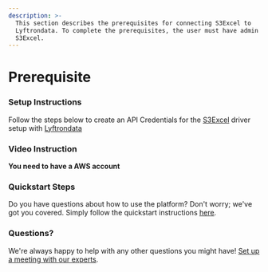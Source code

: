 ```yaml
---
description: >-
  This section describes the prerequisites for connecting S3Excel to
  Lyftrondata. To complete the prerequisites, the user must have admin access to
  S3Excel.
---
```


# Prerequisite

### Setup Instructions

Follow the steps below to create an API Credentials for the [S3Excel](https://lyftron.com/source/data-migration-from-amazon-s3-to-snowflake-google-bigquery-amazon-redshift-and-azure-sql-database/) driver setup with [Lyftrondata](https://www.lyftrondata.com)

### Video Instruction

**You need to have a AWS account**

### Quickstart Steps

Do you have questions about how to use the platform? Don't worry; we've got you covered. Simply follow the quickstart instructions [here](https://app.gitbook.com/o/wtkDnJM7XX3whUqN09p1/s/lTEE4RQvO3RwZSpc3Y6M/\~/changes/14/technology-analytics/amazon-s3-1).

### Questions? <a href="#questions" id="questions"></a>

We're always happy to help with any other questions you might have! [Set up a meeting with our experts](https://www.lyftrondata.com/book-a-meeting/).
